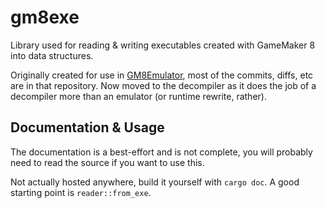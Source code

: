 # gm8exe

Library used for reading & writing executables created with GameMaker 8 into data structures.

Originally created for use in [GM8Emulator](https://github.com/OpenGM8/GM8Emulator),
most of the commits, diffs, etc are in that repository. Now moved to the decompiler
as it does the job of a decompiler more than an emulator (or runtime rewrite, rather).

## Documentation & Usage
The documentation is a best-effort and is not complete, you will probably need to read the source if you want to use this.

Not actually hosted anywhere, build it yourself with `cargo doc`. A good starting point is `reader::from_exe`.

